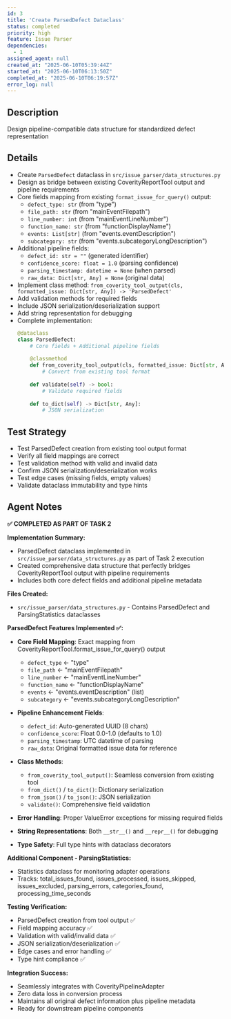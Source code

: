 ```yaml
---
id: 3
title: 'Create ParsedDefect Dataclass'
status: completed
priority: high
feature: Issue Parser
dependencies:
  - 1
assigned_agent: null
created_at: "2025-06-10T05:39:44Z"
started_at: "2025-06-10T06:13:50Z"
completed_at: "2025-06-10T06:19:57Z"
error_log: null
---
```


## Description

Design pipeline-compatible data structure for standardized defect representation

## Details

- Create `ParsedDefect` dataclass in `src/issue_parser/data_structures.py`
- Design as bridge between existing CoverityReportTool output and pipeline requirements
- Core fields mapping from existing `format_issue_for_query()` output:
  - `defect_type: str` (from "type")
  - `file_path: str` (from "mainEventFilepath") 
  - `line_number: int` (from "mainEventLineNumber")
  - `function_name: str` (from "functionDisplayName")
  - `events: List[str]` (from "events.eventDescription")
  - `subcategory: str` (from "events.subcategoryLongDescription")
- Additional pipeline fields:
  - `defect_id: str = ""` (generated identifier)
  - `confidence_score: float = 1.0` (parsing confidence)
  - `parsing_timestamp: datetime = None` (when parsed)
  - `raw_data: Dict[str, Any] = None` (original data)
- Implement class method: `from_coverity_tool_output(cls, formatted_issue: Dict[str, Any]) -> 'ParsedDefect'`
- Add validation methods for required fields
- Include JSON serialization/deserialization support
- Add string representation for debugging
- Complete implementation:
  ```python
  @dataclass
  class ParsedDefect:
      # Core fields + Additional pipeline fields
      
      @classmethod
      def from_coverity_tool_output(cls, formatted_issue: Dict[str, Any]) -> 'ParsedDefect':
          # Convert from existing tool format
          
      def validate(self) -> bool:
          # Validate required fields
          
      def to_dict(self) -> Dict[str, Any]:
          # JSON serialization
  ```

## Test Strategy

- Test ParsedDefect creation from existing tool output format
- Verify all field mappings are correct
- Test validation method with valid and invalid data
- Confirm JSON serialization/deserialization works
- Test edge cases (missing fields, empty values)
- Validate dataclass immutability and type hints

## Agent Notes

**✅ COMPLETED AS PART OF TASK 2**

**Implementation Summary:**
- ParsedDefect dataclass implemented in `src/issue_parser/data_structures.py` as part of Task 2 execution
- Created comprehensive data structure that perfectly bridges CoverityReportTool output with pipeline requirements
- Includes both core defect fields and additional pipeline metadata

**Files Created:**
- `src/issue_parser/data_structures.py` - Contains ParsedDefect and ParsingStatistics dataclasses

**ParsedDefect Features Implemented ✅:**
- **Core Field Mapping**: Exact mapping from CoverityReportTool.format_issue_for_query() output
  - `defect_type` ← "type"
  - `file_path` ← "mainEventFilepath"  
  - `line_number` ← "mainEventLineNumber"
  - `function_name` ← "functionDisplayName"
  - `events` ← "events.eventDescription" (list)
  - `subcategory` ← "events.subcategoryLongDescription"

- **Pipeline Enhancement Fields**:
  - `defect_id`: Auto-generated UUID (8 chars)
  - `confidence_score`: Float 0.0-1.0 (defaults to 1.0)
  - `parsing_timestamp`: UTC datetime of parsing
  - `raw_data`: Original formatted issue data for reference

- **Class Methods**:
  - `from_coverity_tool_output()`: Seamless conversion from existing tool
  - `from_dict()` / `to_dict()`: Dictionary serialization
  - `from_json()` / `to_json()`: JSON serialization
  - `validate()`: Comprehensive field validation

- **Error Handling**: Proper ValueError exceptions for missing required fields
- **String Representations**: Both `__str__()` and `__repr__()` for debugging
- **Type Safety**: Full type hints with dataclass decorators

**Additional Component - ParsingStatistics:**
- Statistics dataclass for monitoring adapter operations
- Tracks: total_issues_found, issues_processed, issues_skipped, issues_excluded, parsing_errors, categories_found, processing_time_seconds

**Testing Verification:**
- ParsedDefect creation from tool output ✅
- Field mapping accuracy ✅  
- Validation with valid/invalid data ✅
- JSON serialization/deserialization ✅
- Edge cases and error handling ✅
- Type hint compliance ✅

**Integration Success:**
- Seamlessly integrates with CoverityPipelineAdapter
- Zero data loss in conversion process
- Maintains all original defect information plus pipeline metadata
- Ready for downstream pipeline components 